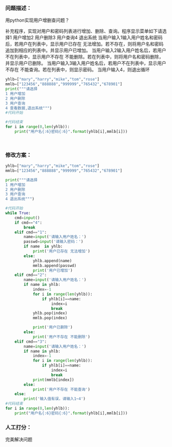 ### 问题描述：
<p>用python实现用户增删查问题？</p>
补充程序，实现对用户和密码列表进行增加、删除、查询。程序显示菜单如下请选择1 用户增加2 用户删除3 用户查询4 退出系统
当用户输入1输入用户姓名和密码后，若用户在列表中，显示用户已存在 无法增加。若不存在，则将用户名和密码追加到相应的列表中。并显示用户已增加。
当用户输入2输入用户姓名后，若用户不在列表中，显示用户不存在 不能删除。若在列表中，则将用户名和密码删除，并显示用户已删除。
当用户输入3输入用户姓名后，若用户不在列表中，显示用户不存在 不能查询。若在列表中，则显示密码。
当用户输入4，则退出循环

```python
yhlb=["mary","harry","mike","tom","rose"]
mmlb=["123456","888888","999999","765432","678901"]
print("""请选择
1 用户增加
2 用户删除
3 用户查询
4 查看数据,退出系统""")
#代码开始

#代码结束
for i in range(0,len(yhlb)):
    print("用户名{:6}密码{:6}".format(yhlb[i],mmlb[i]))

 
```

### 修改方案：


```python
yhlb=["mary","harry","mike","tom","rose"]
mmlb=["123456","888888","999999","765432","678901"]

print("""请选择
1 用户增加
2 用户删除
3 用户查询
4 退出系统""")

#代码开始
while True:
    cmd=input()
    if cmd=="4":
        break
    elif cmd=="1":
        name=input('请输入用户姓名：')
        passwd=input('请输入密码：')
        if name  in yhlb:
            print('用户已存在 无法增加')
        else:
            yhlb.append(name)
            mmlb.append(passwd)
            print('用户已增加')
    elif cmd=="2":
        name=input('请输入用户姓名：')
        if name in yhlb:
            index=-1
            for i in range(len(yhlb)):
                if yhlb[i]==name:
                    index=i
                    break
            yhlb.pop(index)
            mmlb.pop(index)

            print('用户已删除')
        else:
            print('用户不存在 不能删除')
    elif cmd=="3":
        name=input('请输入用户姓名：')
        if name in yhlb:
            index=-1
            for i in range(len(yhlb)):
                if yhlb[i]==name:
                    index=i
                    break
            print(mmlb[index])
        else:
            print('用户不存在 不能查询')
    else:
        print('输入值有误，请输入1~4')
#代码结束
for i in range(0,len(yhlb)):
    print("用户名{:6}密码{:6}".format(yhlb[i],mmlb[i]))

```

### 人工打分：
完美解决问题